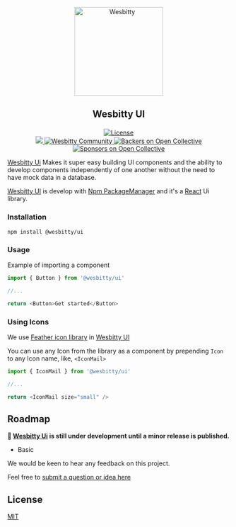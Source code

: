 <p align="center">
<a href="https://wesbitty.com/">
    <picture>
      <source media="(prefers-color-scheme: dark)" srcset="https://avatars.githubusercontent.com/u/115786374?v=4">
      <img src="https://avatars.githubusercontent.com/u/115786374?v=4" alt="Wesbitty" width="200" />
    </picture> 
  </a>
</p>

## <p align="center">Wesbitty UI</p>

<p align="center">
  <a href="https://github.com/wesbitty/ui/blob/main/LICENSE">
    <img src="https://img.shields.io/github/license/wesbitty/ui.svg" alt="License" />
  </a>
  <br/>

  <a href="https://discord.gg/wesbitty">
    <img src="https://img.shields.io/badge/discord-join-7289DA.svg?logo=discord&longCache=true&style=flat" />
  </a>
  <a href="https://wesbitty.com/community/">
    <img src="https://img.shields.io/badge/community-join-4BC424.svg" alt="Wesbitty Community" />
  </a>
  <a href="#backers">
    <img src="https://opencollective.com/wesbitty/backers/badge.svg" alt="Backers on Open Collective" />
  </a>
  <a href="#sponsors">
    <img src="https://opencollective.com/wesbitty/sponsors/badge.svg" alt="Sponsors on Open Collective" />
  </a>
</p>


[Wesbitty Ui](https://www.npmjs.com/wesbitty/ui ) Makes it super easy building UI components and the ability to develop components independently of one another without the need to have mock data in a database.


[Wesbitty UI](https://www.npmjs.com/wesbitty/ui) is develop with [Npm PackageManager](https://www.npmjs.com/) and it's a [React](https://reactjs.org/) Ui library.

### Installation

```cli
npm install @wesbitty/ui
```

### Usage

Example of importing a component

```js
import { Button } from '@wesbitty/ui'

//...

return <Button>Get started</Button>
```

### Using Icons

We use [Feather icon library](https://feathericons.com/) in [Wesbitty UI](https://www.npmjs.com/wesbitty/ui)

You can use any Icon from the library as a component by prepending `Icon` to any Icon name, like, `<IconMail>`

```js
import { IconMail } from '@wesbitty/ui'

//...

return <IconMail size="small" />
```

## Roadmap

**🚧 [Wesbitty Ui](https://www.npmjs.com/wesbitty/ui) is still under development until a minor release is published.**

- Basic


We would be keen to hear any feedback on this project.

Feel free to [submit a question or idea here](https://github.com/wesbitty/wesbitty/discussions/category/Features-opinion)

## License

[MIT](https://github.com/wesbitty/ui/blob/main/LICENSE)